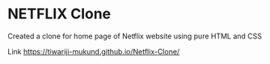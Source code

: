 # NETFLIX Clone

Created a clone for home page of Netflix website using pure HTML and CSS

Link
https://tiwariji-mukund.github.io/Netflix-Clone/